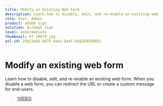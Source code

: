 ```yaml
---
title: Modify an Existing Web Form
description: Learn how to disable, edit, and re-enable an existing web form
role: User, Admin
product: adobe sign
solution: Acrobat Sign
level: Intermediate
thumbnail: KT-10979.jpg
exl-id: 25b23ab5-b075-4ae1-8a4f-6b82b9294051
---
```

# Modify an existing web form

Learn how to disable, edit, and re-enable an existing web form. When you disable a web form, you can redirect the URL or create a custom message for end-users.

>[!VIDEO](https://video.tv.adobe.com/v/346677?hidetitle=true)

